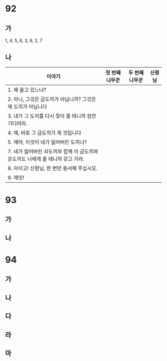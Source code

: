 # 92
## 가
1, 4, 5, 8, 3, 6, 2, 7
## 나
| 이야기                                             | 첫 번째 나무꾼 | 두 번째 나무꾼 | 신령님 |
| ----------------------------------------------- | -------- | -------- | --- |
| 1. 왜 울고 있느냐?                                    |          |          |     |
| 2. 아니, 그것은 금도끼가 아닙니까? 그것은 제 도끼가 아닙니다            |          |          |     |
| 3. 내가 그 도끼를 다시 찾아 줄 테니까 잠깐 기다려라.                |          |          |     |
| 4. 예, 바로 그 금도끼가 제 것입니다                          |          |          |     |
| 5. 얘야, 이것이 네가 잃어버린 도끼냐?                         |          |          |     |
| 7. 네가 잃어버린 쇠도끼와 함께 이 금도끼와 은도끼도 너에게 줄 테니까 갖고 가라. |          |          |     |
| 8. 아이고! 신령님, 한 번만 용서해 주십시오.                     |          |          |     |
| 9. 에잇!                                          |          |          |     |
# 93
## 가
## 나
# 94
## 가
## 나
## 다
## 라
## 마